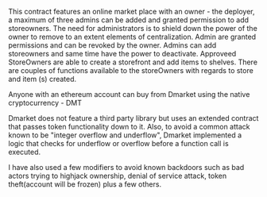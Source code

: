 This contract features an online market place with an owner - the deployer,  a maximum of three admins can be added and granted permission to add storeowners. 
The need for administrators is to shield down the power of the owner to remove to an extent elements of centralization.
Admin are granted permissions and can be revoked by the owner. 
Admins can add storeowners and same time have the power to deactivate.
Approveed StoreOwners are able to create a storefront and add items to shelves. There are couples of functions available to the storeOwners with regards to store and item (s) created.

Anyone with an ethereum account can buy from Dmarket using the native cryptocurrency - DMT

Dmarket does not feature a third party library but uses an extended contract that passes token functionality down to it. Also, to avoid a common attack known to be "integer overflow and underflow", Dmarket implemented a logic that checks for underflow or overflow before a function call is executed.

I have also used a few modifiers to avoid known backdoors such as bad actors trying to highjack ownership, denial of service attack, token theft(account will be frozen) plus a few others.